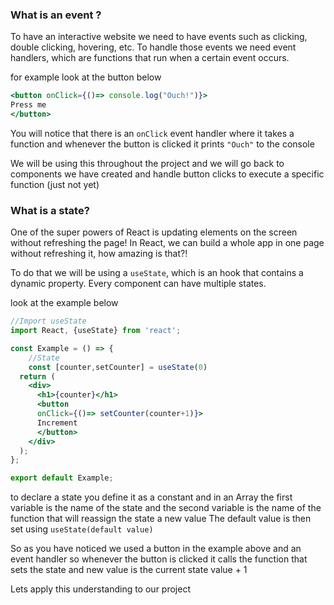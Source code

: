 ### What is an event ? ###
To have an interactive website we need to have events such as clicking, double clicking, hovering, etc. To handle those events we need event handlers, which are functions that run when a certain event occurs.

for example look at the button below
```jsx
<button onClick={()=> console.log("Ouch!")}>
Press me
</button>
```

You will notice that there is an `onClick` event handler where it takes a function and whenever the button is clicked it prints `"Ouch"` to the console 

We will be using this throughout the project and we will go back to components we have created and handle button clicks to execute a specific function (just not yet)


### What is a state? ###
One of the super powers of React is updating elements on the screen without refreshing the page! In React, we can build a whole app in one page without refreshing it, how amazing is that?!

To do that we will be using a `useState`, which is an hook that contains a dynamic property. Every component can have multiple states.

look at the example below
```jsx
//Import useState
import React, {useState} from 'react';

const Example = () => {
    //State
    const [counter,setCounter] = useState(0)
  return (
    <div>
      <h1>{counter}</h1>
      <button 
      onClick={()=> setCounter(counter+1)}>
      Increment
      </button>
    </div>
  );
};

export default Example;
```

to declare a state you define it as a constant and in an Array the first variable is the name of the state and the second variable is the name of the function that will reassign the state a new value
The default value is then set using `useState(default value)`

So as you have noticed we used a button in the example above and an event handler so whenever the button is clicked it calls the function that sets the state and new value is the current state value + 1

Lets apply this understanding 
to our project
